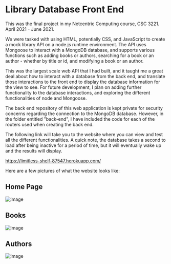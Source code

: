 # Library Database Front End
This was the final project in my Netcentric Computing course, CSC 3221. April 2021 - June 2021.

We were tasked with using HTML, potentially CSS, and JavaScript to create a mock library API on a node.js runtime environment. The API uses Mongoose to interact with a MongoDB database, and supports various functions such as adding books or authors, searching for a book or an author - whether by title or id, and modifying a book or an author.

This was the largest scale web API that I had built, and it taught me a great deal about how to interact with a database from the back end, and translate those interactions to the front end to display the database information for the view to see. For future development, I plan on adding further functionality to the database interactions, and exploring the different functionalities of node and Mongoose.

The back end repository of this web application is kept private for security concerns regarding the connection to the MongoDB database. However, in the folder entitled "back-end", I have included the code for each of the routers used when creating the back end.

The following link will take you to the website where you can view and test all the different functionalities. A quick note, the database takes a second to load after being inactive for a period of time, but it will eventually wake up and the results will display.

https://limitless-shelf-87547.herokuapp.com/

Here are a few pictures of what the website looks like:

## Home Page

![image](https://user-images.githubusercontent.com/59589283/141358154-0b0fb59c-e0be-4bb1-87d4-2392db2ef3fb.png)

## Books

![image](https://user-images.githubusercontent.com/59589283/141358313-f4656be5-7c8e-48cf-a85a-4854fa141420.png)

## Authors

![image](https://user-images.githubusercontent.com/59589283/141358376-f478b21f-0fd1-4ad2-b63c-3eb2435ce2d7.png)

